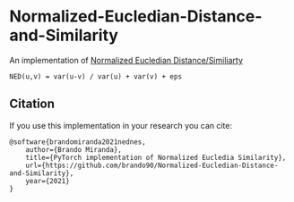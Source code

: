 # Normalized-Eucledian-Distance-and-Similarity

An implementation of [Normalized Eucledian Distance/Similiarty](https://stats.stackexchange.com/questions/136232/definition-of-normalized-euclidean-distance)

```
NED(u,v) = var(u-v) / var(u) + var(v) + eps
```

## Citation
If you use this implementation in your research you can cite:

```
@software{brandomiranda2021nednes,
    author={Brando Miranda},
    title={PyTorch implementation of Normalized Eucledia Similarity},
    url={https://github.com/brando90/Normalized-Eucledian-Distance-and-Similarity},
    year={2021}
}
```

